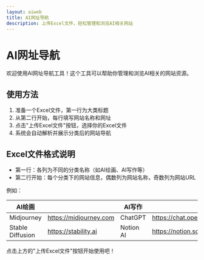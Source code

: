 ```yaml
---
layout: aiweb
title: AI网址导航
description: 上传Excel文件，轻松管理和浏览AI相关网站
---
```


# AI网址导航

欢迎使用AI网址导航工具！这个工具可以帮助你管理和浏览AI相关的网站资源。

## 使用方法

1. 准备一个Excel文件，第一行为大类标题
2. 从第二行开始，每行填写网站名称和网址
3. 点击"上传Excel文件"按钮，选择你的Excel文件
4. 系统会自动解析并展示分类后的网站导航

## Excel文件格式说明

- 第一行：各列为不同的分类名称（如AI绘画、AI写作等）
- 第二行开始：每个分类下的网站信息，偶数列为网站名称，奇数列为网站URL

例如：

| AI绘画           |                        | AI写作    |                         | AI音频     |                        |
| ---------------- | ---------------------- | --------- | ----------------------- | ---------- | ---------------------- |
| Midjourney       | https://midjourney.com | ChatGPT   | https://chat.openai.com | Mubert     | https://mubert.com     |
| Stable Diffusion | https://stability.ai   | Notion AI | https://notion.so       | AudioCraft | https://audiocraft.app |

点击上方的"上传Excel文件"按钮开始使用吧！
